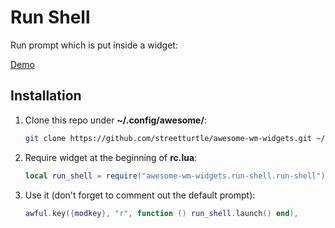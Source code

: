 # Run Shell

Run prompt which is put inside a widget:

[Demo](https://imgur.com/ohjAuCQ.mp4)

## Installation

1. Clone this repo under **~/.config/awesome/**:

    ```bash
    git clone https://github.com/streetturtle/awesome-wm-widgets.git ~/.config/awesome/awesome-wm-widgets
    ```

1. Require widget at the beginning of **rc.lua**:

    ```lua
    local run_shell = require("awesome-wm-widgets.run-shell.run-shell")
    ```

1. Use it (don't forget to comment out the default prompt):

    ```lua
    awful.key({modkey}, "r", function () run_shell.launch() end),

